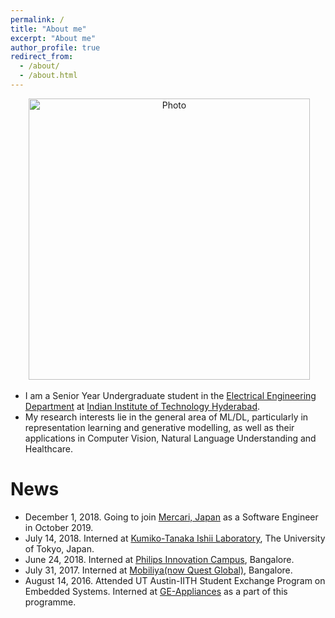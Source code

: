 ```yaml
---
permalink: /
title: "About me"
excerpt: "About me"
author_profile: true
redirect_from: 
  - /about/
  - /about.html
---
```


<p align="center">
  <img src="https://VamshiTeja.github.io/files/VamshiTeja.jpg?raw=true" alt="Photo" style="width: 450px;"/> 
</p>

* I am a Senior Year Undergraduate student in the [Electrical Engineering Department](https://ee.iith.ac.in/) at [Indian Institute of Technology Hyderabad](https://www.iith.ac.in/).
* My research interests lie in the general area of ML/DL, particularly in representation learning and generative modelling, as well as their applications in Computer Vision, Natural Language Understanding and Healthcare.


# News
* December 1, 2018. Going to join [Mercari, Japan](https://mercari.com/) as a Software Engineer in October 2019.
* July 14, 2018. Interned at [Kumiko-Tanaka Ishii Laboratory](http://www.cl.rcast.u-tokyo.ac.jp/Top.html), The University of Tokyo, Japan.
* June 24, 2018. Interned at [Philips Innovation Campus](https://www.philips.co.in/a-w/about-philips/philips-innovation-center.html), Bangalore.
* July 31, 2017. Interned at [Mobiliya(now Quest Global)](https://www.mobiliya.com/), Bangalore. 
* August 14, 2016. Attended UT Austin-IITH Student Exchange Program on Embedded Systems. Interned at [GE-Appliances](https://www.geappliances.com/) as a part of this programme.
